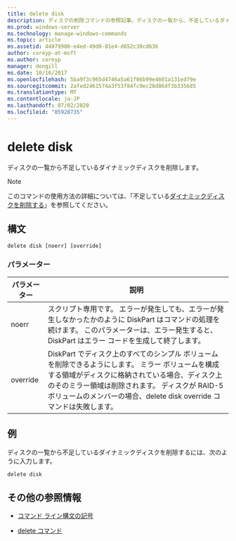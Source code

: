 ```yaml
---
title: delete disk
description: ディスクの削除コマンドの参照記事。ディスクの一覧から、不足しているダイナミックディスクを削除します。
ms.prod: windows-server
ms.technology: manage-windows-commands
ms.topic: article
ms.assetid: 44079900-e4ed-49d0-81e4-d652c38cd636
author: coreyp-at-msft
ms.author: coreyp
manager: dongill
ms.date: 10/16/2017
ms.openlocfilehash: 5ba9f3c965d4746a5a61f06b99e4601a131ed79e
ms.sourcegitcommit: 2afed2461574a3f53f84fc9ec28d86df3b335685
ms.translationtype: MT
ms.contentlocale: ja-JP
ms.lasthandoff: 07/02/2020
ms.locfileid: "85928735"
---
```

# <a name="delete-disk"></a>delete disk

ディスクの一覧から不足しているダイナミックディスクを削除します。

> [!NOTE]
> このコマンドの使用方法の詳細については、「不足している[ダイナミックディスクを削除する](https://docs.microsoft.com/previous-versions/windows/it-pro/windows-server-2008-R2-and-2008/cc753029(v=ws.11))」を参照してください。

## <a name="syntax"></a>構文

```
delete disk [noerr] [override]
```

### <a name="parameters"></a>パラメーター

| パラメーター | 説明 |
| --------- | ----------- |
| noerr | スクリプト専用です。 エラーが発生しても、エラーが発生しなかったかのように DiskPart はコマンドの処理を続けます。 このパラメーターは、エラー発生すると、DiskPart はエラー コードを生成して終了します。 |
| override | DiskPart でディスク上のすべてのシンプル ボリュームを削除できるようにします。 ミラー ボリュームを構成する領域がディスクに格納されている場合、ディスク上のそのミラー領域は削除されます。 ディスクが RAID-5 ボリュームのメンバーの場合、delete disk override コマンドは失敗します。 |

## <a name="examples"></a>例

ディスクの一覧から不足しているダイナミックディスクを削除するには、次のように入力します。

```
delete disk
```

## <a name="additional-references"></a>その他の参照情報

- [コマンド ライン構文の記号](command-line-syntax-key.md)

- [delete コマンド](delete.md)
